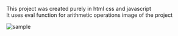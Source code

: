 This project was created purely in html css and javascript <br>
It uses eval function for arithmetic operations
image of the project

![sample](https://github.com/PrajwalBnet/BasicCalc/assets/170253714/3f6ae73f-9787-4d88-87e1-87be2f5f1f2d)

